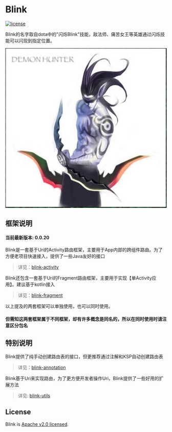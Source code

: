 # Blink

[![license](http://img.shields.io/badge/license-Apache2.0-brightgreen.svg?style=flat)](./LICENSE)

Blink的名字取自dota中的"闪烁Blink"技能，敌法师、痛苦女王等英雄通过闪烁技能可以闪现到指定位置。

![LOGO](doc/logo.jpeg)

## 框架说明

#### 当前最新版本: 0.0.20

Blink是一套基于Uri的Activity路由框架，主要用于App内部的跨组件路由。为了方便老项目快速接入，提供了一些Java友好的接口

> 详见：[blink-activity](./blink-activity/README.md)

Blink还包含一套基于Uri的Fragment路由框架，主要用于实现【单Activity应用】。建议基于kotlin接入

> 详见：[blink-fragment](./blink-fragment/README.md)

以上提及的两套框架可以单独使用，也可以同时使用。

#### 但需知这两套框架属于不同框架，却有许多概念是同名的，所以在同时使用时请注意区分包名

## 特别说明

Blink提供了纯手动创建路由表的接口，但更推荐通过注解和KSP自动创建路由表

> 详见：[blink-annotation](./blink-annotation/README.md)

Blink基于Uri来实现路由，为了更方便开发者操作Uri，Blink提供了一些好用的扩展方法

> 详见: [blink-utils](./blink-utils/README.md)

## License

Blink is [Apache v2.0 licensed](./LICENSE).